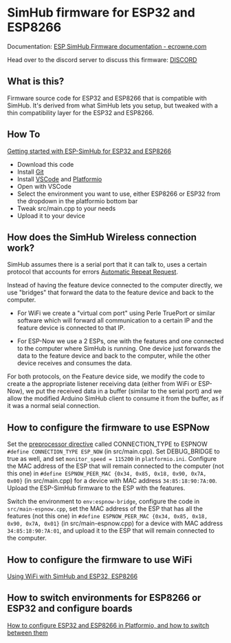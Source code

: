 # SimHub firmware for ESP32 and ESP8266
Documentation: [ESP SimHub Firmware documentation - ecrowne.com](http://ecrowne.com/)

Head over to the discord server to discuss this firmware: [DISCORD](https://discord.gg/CfvJySWTcE) 

## What is this?
Firmware source code for ESP32 and ESP8266 that is compatible with SimHub. It's derived from what SimHub lets you setup, but tweaked with a thin compatibility layer for the ESP32 and ESP8266.

## How To
[Getting started with ESP-SimHub for ESP32 and ESP8266](http://ecrowne.com/esp-simhub/getting-started)

- Download this code
- Install [Git](https://git-scm.com/downloads)
- Install [VSCode](https://code.visualstudio.com/Download) and [Platformio](https://platformio.org/platformio-ide)
- Open with VSCode
- Select the environment you want to use, either ESP8266 or ESP32 from the dropdown in the platformio bottom bar
- Tweak src/main.cpp to your needs
- Upload it to your device

## How does the SimHub Wireless connection work?
SimHub assumes there is a serial port that it can talk to, uses a certain protocol that accounts for errors [Automatic Repeat Request](https://en.wikipedia.org/wiki/Automatic_repeat_request).

Instead of having the feature device connected to the computer directly, we use "bridges" that forward the data to the feature device and back to the computer.

- For WiFi we create a "virtual com port" using Perle TruePort or similar software which will forward all communication to a certain IP and the feature device is connected to that IP.

- For ESP-Now we use a 2 ESPs, one with the features and one connected to the computer where SimHub is running. One device just forwards the data to the feature device and back to the computer, while the other device receives and consumes the data.

For both protocols, on the Feature device side, we modify the code to create a the appropriate listener receiving data (either from WiFi or ESP-Now), we put the received data in a buffer (similar to the serial port) and we allow the modified Arduino SimHub client to consume it from the buffer, as if it was a normal seial connection.

## How to configure the firmware to use ESPNow
Set the [preprocessor directive](https://cplusplus.com/doc/tutorial/preprocessor/) called CONNECTION_TYPE to ESPNOW `#define CONNECTION_TYPE ESP_NOW` (in src/main.cpp). Set DEBUG_BRIDGE to true as well, and set `monitor_speed = 115200` in `platformio.ini`. Configure the MAC address of the ESP that will remain connected to the computer (not this one) in `#define ESPNOW_PEER_MAC {0x34, 0x85, 0x18, 0x90, 0x7A, 0x00}` (in src/main.cpp) for a device with MAC address `34:85:18:90:7A:00`. Upload the ESP-SimHub firmware to the ESP with the features.

Switch the environment to `env:espnow-bridge`, configure the code in `src/main-espnow.cpp`, set the MAC address of the ESP that has all the features (not this one) in `#define ESPNOW_PEER_MAC {0x34, 0x85, 0x18, 0x90, 0x7A, 0x01}` (in src/main-espnow.cpp) for a device with MAC address `34:85:18:90:7A:01`, and upload it to the ESP that will remain connected to the computer.

## How to configure the firmware to use WiFi
[Using WiFi with SimHub and ESP32, ESP8266](http://ecrowne.com/esp-simhub/wifi)

## How to switch environments for ESP8266 or ESP32 and configure boards
[How to configure ESP32 and ESP8266 in Platformio, and how to switch between them](http://ecrowne.com/esp-simhub/board-configuration)
